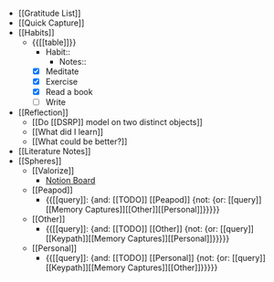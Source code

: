 - [[Gratitude List]] 
- [[Quick Capture]]
- [[Habits]]
    - {{[[table]]}}
        - Habit::
            - Notes::
        - [x] Meditate
        - [x] Exercise
        - [x] Read a book
        - [ ] Write
- [[Reflection]]
    - [[Do [[DSRP]] model on two distinct objects]]
    - [[What did I learn]]
    - [[What could be better?]]
- [[Literature Notes]]
- [[Spheres]] 
    - [[Valorize]]
        - [Notion Board](https://www.notion.so/59b8a1e9f91846d0ab94ae99b008a999?v=cfc35d56c3b8498783dea4d92146aa7d)
    - [[Peapod]]
        - {{[[query]]: {and: [[TODO]] [[Peapod]] {not: {or: [[query]][[Memory Captures]][[Other]][[Personal]]}}}}}
    - [[Other]]
        - {{[[query]]: {and: [[TODO]] [[Other]] {not: {or: [[query]][[Keypath]][[Memory Captures]][[Personal]]}}}}}
    - [[Personal]]
        - {{[[query]]: {and: [[TODO]] [[Personal]] {not: {or: [[query]][[Keypath]][[Memory Captures]][[Other]]}}}}}
